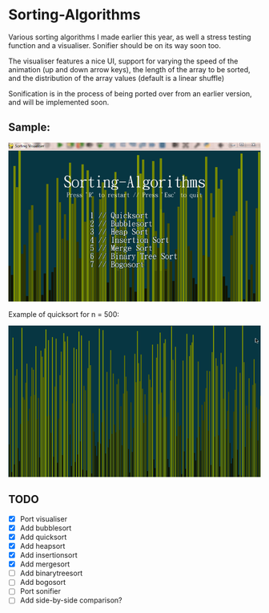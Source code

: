 # Sorting-Algorithms
Various sorting algorithms I made earlier this year, as well a stress testing function and a visualiser. Sonifier should be on its way soon too.

The visualiser features a nice UI, support for varying the speed of the animation (up and down arrow keys), the length of the array to be sorted, and the distribution of the array values (default is a linear shuffle)

Sonification is in the process of being ported over from an earlier version, and will be implemented soon.
 
Sample:
---------------
![sample run](demo.gif)

Example of quicksort for n = 500:

![n = 500](500n_quicksort.gif)

TODO
----------

 - [x] Port visualiser
 - [x] Add bubblesort
 - [x] Add quicksort
 - [x] Add heapsort
 - [x] Add insertionsort
 - [x] Add mergesort
 - [ ] Add binarytreesort
 - [ ] Add bogosort
 - [ ] Port sonifier
 - [ ] Add side-by-side comparison?
